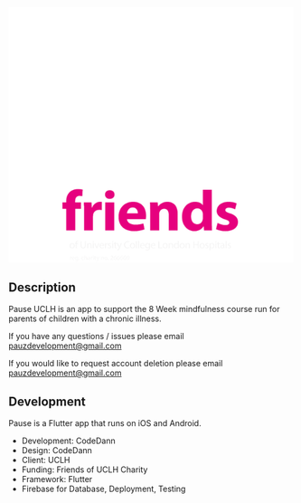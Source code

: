 ![Pause Banner](https://github.com/CodeDann/Pause_UCLH/blob/fb315cb3201d8da8990882f80158b110099de65a/documentation/new-banner-friends.png)

## Description
Pause UCLH is an app to support the 8 Week mindfulness course run for parents of children with a chronic illness.

If you have any questions / issues please email pauzdevelopment@gmail.com

If you would like to request account deletion please email pauzdevelopment@gmail.com

## Development

Pause is a Flutter app that runs on iOS and Android.

- Development: CodeDann
- Design: CodeDann
- Client: UCLH
- Funding: Friends of UCLH Charity
- Framework: Flutter
- Firebase for Database, Deployment, Testing
